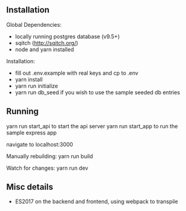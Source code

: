 ## Installation

Global Dependencies:

 - locally running postgres database (v9.5+)
 - sqitch (http://sqitch.org/)
 - node and yarn installed

Installation:

- fill out .env.example with real keys and cp to .env
- yarn install
- yarn run initialize
- yarn run db_seed if you wish to use the sample seeded db entries

## Running

yarn run start_api to start the api server
yarn run start_app to run the sample express app

navigate to localhost:3000

Manually rebuilding: yarn run build

Watch for changes: yarn run dev 

## Misc details

- ES2017 on the backend and frontend, using webpack to transpile
